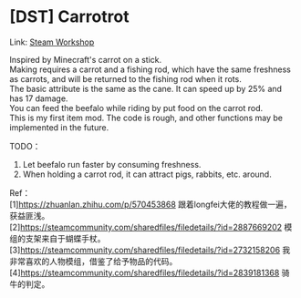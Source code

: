 # [DST] Carrotrot  

Link: [Steam Workshop](https://steamcommunity.com/sharedfiles/itemedittext/?id=2892258109)  

Inspired by Minecraft's carrot on a stick.  
Making requires a carrot and a fishing rod, which have the same freshness as carrots, and will be returned to the fishing rod when it rots.  
The basic attribute is the same as the cane. It can speed up by 25% and has 17 damage.  
You can feed the beefalo while riding by put food on the carrot rod.  
This is my first item mod. The code is rough, and other functions may be implemented in the future.  

TODO：  
1. Let beefalo run faster by consuming freshness.  
2. When holding a carrot rod, it can attract pigs, rabbits, etc. around.  

Ref：  
[1]https://zhuanlan.zhihu.com/p/570453868 跟着longfei大佬的教程做一遍，获益匪浅。  
[2]https://steamcommunity.com/sharedfiles/filedetails/?id=2887669202 模组的支架来自于蝴蝶手杖。  
[3]https://steamcommunity.com/sharedfiles/filedetails/?id=2732158206 我非常喜欢的人物模组，借鉴了给予物品的代码。  
[4]https://steamcommunity.com/sharedfiles/filedetails/?id=2839181368  骑牛的判定。
